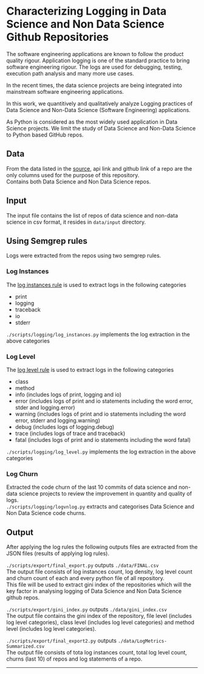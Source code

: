 # Characterizing Logging in Data Science and Non Data Science Github Repositories

The software engineering applications are known to follow the product quality rigour. Application logging is one of the standard practice to bring software engineering rigour. The logs are used for debugging, testing, execution path analysis and many more use cases.

In the recent times, the data science projects are being integrated into mainstream software engineering applications.  

In this work, we quantitively and qualitatively analyze Logging practices of Data Science and Non-Data Science (Software Engineering) applications.

As Python is considered as the most widely used application in Data Science projects.  We limit the study of Data Science and Non-Data Science to Python based GitHub repos.


## Data
From the data listed in the [source](https://github.com/a2i2/mining-data-science-repositories/tree/master/data), api link and github link of a repo are the only columns used for the purpose of this repository.<br>
Contains both Data Science and Non Data Science repos.

## Input
The input file contains the list of repos of data science and non-data science in csv format, it resides in `data/input` directory.

## Using Semgrep rules
Logs were extracted from the repos using two semgrep rules.
### Log Instances
The [log instances rule](https://semgrep.dev/s/KrishnaTejaJ:log-individual2) is used to extract logs in the following categories
* print
* logging
* traceback
* io
* stderr

`./scripts/logging/log_instances.py` implements the log extraction in the above categories

### Log Level
The [log level rule](https://semgrep.dev/s/KrishnaTejaJ:log-level3) is used to extract logs in the following categories
* class
* method
* info (includes logs of print, logging and io)
* error (includes logs of print and io statements including the word error, stder and logging.error)
* warning (includes logs of print and io statements including the word error, stderr and logging.warning)
* debug (includes logs of logging.debug)
* trace (includes logs of trace and traceback)
* fatal (includes logs of print and io statements including the word fatal)

`./scripts/logging/log_level.py` implements the log extraction in the above categories

### Log Churn
Extracted the code churn of the last 10 commits of data science and non-data science projects to review the improvement in quantity and quality of logs.<br>
`./scripts/logging/logvnlog.py` extracts and categorises Data Science and Non Data Science code churns.

## Output
After applying the log rules the following outputs files are extracted from the JSON files (results of applying log rules).

`./scripts/export/final_export.py` outputs `./data/FINAL.csv`<br> 
The output file consists of log instances count, log density, log level count and churn count of each and every python file of all repository.<br>
This file will be used to extract gini index of the repositories which will the key factor in analysing logging of Data Science and Non Data Science github repos.

`./scripts/export/gini_index.py` outputs `./data/gini_index.csv`<br>
The output file contains the gini index of the repository, file level (includes log level categories), class level (includes log level categories) and method level (includes log level categories).

`./scripts/export/final_export2.py` outputs `./data/LogMetrics-Summarized.csv`<br>
The output file consists of tota log instances count, total log level count, churns (last 10) of repos  and log statements of a repo.


___
